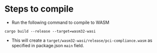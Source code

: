 # Steps to compile
- Run the following command to compile to WASM
```shell
cargo build --release --target=wasm32-wasi
```
- This will create a `target/wasm32-wasi/release/pci-compliance.wasm` as specified in package.json `main` field. 